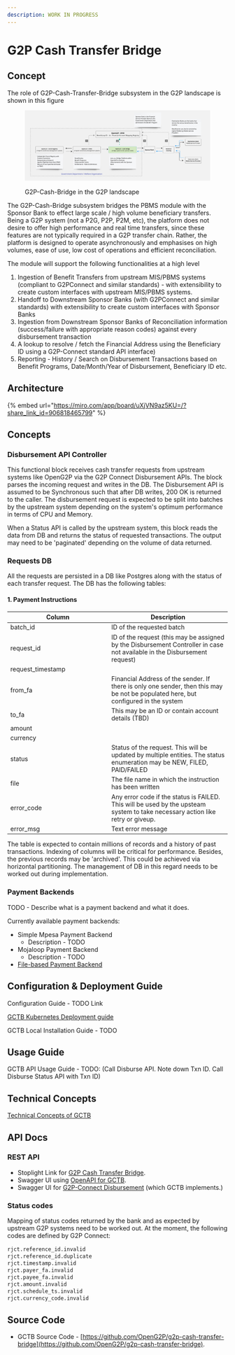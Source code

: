 ```yaml
---
description: WORK IN PROGRESS
---
```


# G2P Cash Transfer Bridge

## Concept

The role of G2P-Cash-Transfer-Bridge subsystem in the G2P landscape is shown in this figure

<figure><img src="../.gitbook/assets/Gitbook-G2PCB-Landscape.jpg" alt=""><figcaption><p>G2P-Cash-Bridge in the G2P landscape</p></figcaption></figure>

The G2P-Cash-Bridge subsystem bridges the PBMS module with the Sponsor Bank to effect large scale / high volume beneficiary transfers. Being a G2P system (not a P2G, P2P, P2M, etc), the platform does not desire to offer high performance and real time transfers, since these features are not typically required in a G2P transfer chain. Rather, the platform is designed to operate asynchronously and emphasises on high volumes, ease of use, low cost of operations and efficient reconciliation.

The module will support the following functionalities at a high level

1. Ingestion of Benefit Transfers from upstream MIS/PBMS systems (compliant to G2PConnect and similar standards) - with extensibility to create custom interfaces with upstream MIS/PBMS systems.
2. Handoff to Downstream Sponsor Banks (with G2PConnect and similar standards) with extensibility to create custom interfaces with Sponsor Banks
3. Ingestion from Downstream Sponsor Banks of Reconciliation information (success/failure with appropriate reason codes) against every disbursement transaction
4. A lookup to resolve / fetch the Financial Address using the Beneficiary ID using a G2P-Connect standard API interface)
5. Reporting - History / Search on Disbursement Transactions based on Benefit Programs, Date/Month/Year of Disbursement, Beneficiary ID etc.

## Architecture



{% embed url="https://miro.com/app/board/uXjVN9az5KU=/?share_link_id=906818465799" %}

## Concepts

### Disbursement API Controller

This functional block receives cash transfer requests from upstream systems like OpenG2P via the G2P Connect Disbursement APIs. The block parses the incoming request and writes in the DB. The Disbursement API is assumed to be Synchronous such that after DB writes, 200 OK is returned to the caller. The disbursement request is expected to be split into batches by the upstream system depending on the system's optimum performance in terms of CPU and Memory.

When a Status API is called by the upstream system, this block reads the data from DB and returns the status of requested transactions. The output may need to be 'paginated' depending on the volume of data returned.

### Requests DB

All the requests are persisted in a DB like Postgres along with the status of each transfer request. The DB has the following tables:

#### 1. Payment Instructions

<table><thead><tr><th width="217">Column</th><th>Description</th></tr></thead><tbody><tr><td>batch_id</td><td>ID of the requested batch</td></tr><tr><td>request_id</td><td>ID of the request (this may be assigned by the Disbursement Controller in case not available in the Disbursement request)</td></tr><tr><td>request_timestamp</td><td></td></tr><tr><td>from_fa</td><td>Financial Address of the sender. If there is only one sender, then this may be not be populated here, but configured in the system</td></tr><tr><td>to_fa</td><td>This may be an ID or contain account details (TBD)</td></tr><tr><td>amount</td><td></td></tr><tr><td>currency</td><td></td></tr><tr><td>status</td><td>Status of the request. This will be updated by multiple entities. The status enumeration may be NEW, FILED, PAID/FAILED</td></tr><tr><td>file</td><td>The file name in which the instruction has been written</td></tr><tr><td>error_code</td><td>Any error code if the status is FAILED. This will be used by the upsteam system to take necessary action like retry or giveup.</td></tr><tr><td>error_msg</td><td>Text error message</td></tr></tbody></table>

The table is expected to contain millions of records and a history of past transactions. Indexing of columns will be critical for performance. Besides, the previous records may be 'archived'. This could be achieved via horizontal partitioning. The management of DB in this regard needs to be worked out during implementation.

### Payment Backends

TODO - Describe what is a payment backend and what it does.

Currently available payment backends:

* Simple Mpesa Payment Backend
  * Description - TODO
* Mojaloop Payment Backend
  * Description - TODO
* [File-based Payment Backend](https://github.com/OpenG2P/openg2p-documentation/blob/1.2.1/platform/modules/g2p-payments-bridge.md)

## Configuration & Deployment Guide

Configuration Guide - TODO Link

[GCTB Kubernetes Deployment guide](broken-reference)

GCTB Local Installation Guide - TODO

## Usage Guide

GCTB API Usage Guide - TODO: (Call Disburse API. Note down Txn ID. Call Disburse Status API with Txn ID)

## Technical Concepts

[Technical Concepts of GCTB](../pbms/development/repositories/g2p-cash-transfer-bridge.md)

## API Docs

### REST API

* Stoplight Link for [G2P Cash Transfer Bridge](https://openg2p.stoplight.io/docs/g2p-cash-transfer-bridge).
* Swagger UI using [OpenAPI for GCTB](https://validator.swagger.io/?url=https://raw.githubusercontent.com/OpenG2P/g2p-cash-transfer-bridge/develop/api-docs/generated/openapi.json).
* Swagger UI for [G2P-Connect Disbursement](https://validator.swagger.io/?url=https://raw.githubusercontent.com/g2p-connect/specs/draft/release/yaml/disburse\_core\_api\_v1.0.0.yaml) (which GCTB implements.)

### Status codes

Mapping of status codes returned by the bank and as expected by upstream G2P systems need to be worked out. At the moment, the following codes are defined by G2P Connect:

```
rjct.reference_id.invalid
rjct.reference_id.duplicate 
rjct.timestamp.invalid
rjct.payer_fa.invalid
rjct.payee_fa.invalid
rjct.amount.invalid
rjct.schedule_ts.invalid 
rjct.currency_code.invalid 
```

## Source Code

* GCTB Source Code - [https://github.com/OpenG2P/g2p-cash-transfer-bridge](https://github.com/OpenG2P/g2p-cash-transfer-bridge).
